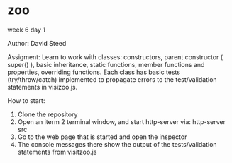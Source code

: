 # zoo
week 6 day 1

Author: David Steed

Assigment:  Learn to work with classes: constructors, parent constructor ( super() ), basic inheritance, static functions, member functions and properties, overriding functions.  Each class has basic tests (try/throw/catch) implemented to propagate errors to the test/validation statements in visizoo.js.

How to start:
1) Clone the repository
2) Open an iterm 2 terminal window, and start http-server via:   http-server src
3) Go to the web page that is started and open the inspector
4) The console messages there show the output of the tests/validation statements from visitzoo.js

